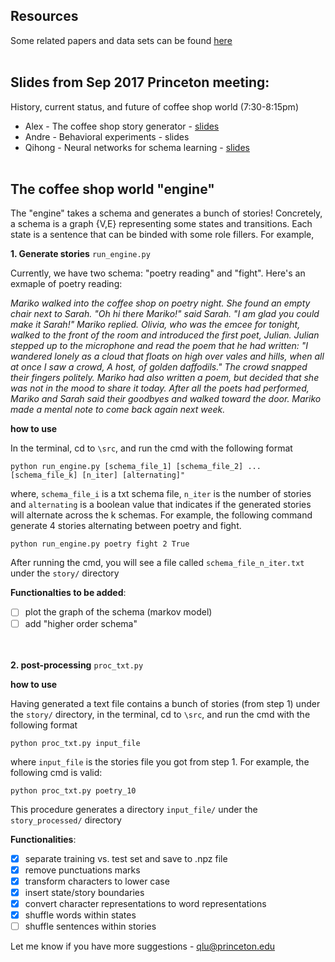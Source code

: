 ## Resources 

Some related papers and data sets can be found <a href = "https://github.com/PrincetonCompMemLab/narrative/wiki">here</a>
<br><br>

## Slides from Sep 2017 Princeton meeting:  

History, current status, and future of coffee shop world (7:30-8:15pm)
- Alex - The coffee shop story generator - [slides](https://www.dropbox.com/s/3zk94z8fwuoqmsk/storygeneration_MURI.pdf?dl=0) 
- Andre - Behavioral experiments - slides 
- Qihong - Neural networks for schema learning - [slides](https://www.dropbox.com/s/bmdlookf7xe14ul/0917-MURI_QL.pdf?dl=0) 
<br><br>

## The coffee shop world "engine" 

The "engine" takes a schema and generates a bunch of stories! Concretely, a schema is a graph {V,E} representing some states and transitions. Each state is a sentence that can be binded with some role fillers. For example, 
<br>

**1. Generate stories** `run_engine.py`

Currently, we have two schema: "poetry reading" and "fight". Here's an exmaple of poetry reading: 

*Mariko walked into the coffee shop on poetry night. She found an empty chair next to Sarah. "Oh hi there Mariko!" said Sarah. "I am glad you could make it Sarah!" Mariko replied. Olivia, who was the emcee for tonight, walked to the front of the room and introduced the first poet, Julian. Julian stepped up to the microphone and read the poem that he had written: "I wandered lonely as a cloud that floats on high over vales and hills, when all at once I saw a crowd, A host, of golden daffodils." The crowd snapped their fingers politely. Mariko had also written a poem, but decided that she was not in the mood to share it today. After all the poets had performed, Mariko and Sarah said their goodbyes and walked toward the door. Mariko made a mental note to come back again next week.*

**how to use**

In the terminal, cd to `\src`, and run the cmd with the following format 
```
python run_engine.py [schema_file_1] [schema_file_2] ... [schema_file_k] [n_iter] [alternating]"
```
where, `schema_file_i` is a txt schema file, `n_iter` is the number of stories and `alternating` is a boolean value that indicates if the generated stories will alternate across the k schemas. For example, the following command generate 4 stories alternating between poetry and fight.
```
python run_engine.py poetry fight 2 True
```
After running the cmd, you will see a file called `schema_file_n_iter.txt` under the `story/` directory

**Functionalties to be added**: 
- [ ] plot the graph of the schema (markov model)
- [ ] add "higher order schema"
<br><br><br>

**2. post-processing** `proc_txt.py`

**how to use**

Having generated a text file contains a bunch of stories (from step 1) under the `story/` directory, in the terminal, cd to `\src`, and run the cmd with the following format 
```
python proc_txt.py input_file
```
where `input_file` is the stories file you got from step 1. For example, the following cmd is valid:
```
python proc_txt.py poetry_10
```
This procedure generates a directory `input_file/` under the `story_processed/` directory


**Functionalities**: 
- [x] separate training vs. test set and save to .npz file 
- [x] remove punctuations marks
- [x] transform characters to lower case
- [x] insert state/story boundaries
- [x] convert character representations to word representations
- [x] shuffle words within states 
- [ ] shuffle sentences within stories

Let me know if you have more suggestions - qlu@princeton.edu
